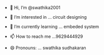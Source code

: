 - 👋 Hi, I’m @swathika2001
- 👀 I’m interested in ... circuit designing
- 🌱 I’m currently learning ... embeded system 
  
- 📫 How to reach me ...9629444929
- 😄 Pronouns: ... swathika sudhakaran


<!---
swathik2001/swathik2001 is a ✨ special ✨ repository because its `README.md` (this file) appears on your GitHub profile.
You can click the Preview link to take a look at your changes.
--->
